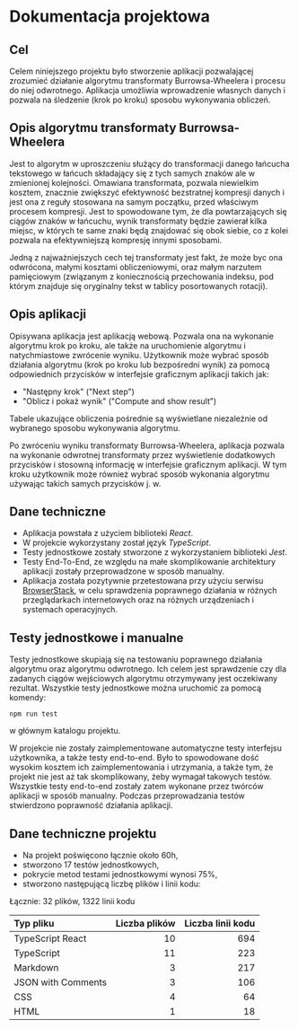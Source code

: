 # Dokumentacja projektowa

## Cel

Celem niniejszego projektu było stworzenie aplikacji pozwalającej zrozumieć działanie algorytmu transformaty Burrowsa-Wheelera i procesu do niej odwrotnego. Aplikacja umożliwia wprowadzenie własnych danych i pozwala na śledzenie (krok po kroku) sposobu wykonywania obliczeń.

## Opis algorytmu transformaty Burrowsa-Wheelera

Jest to algorytm w uproszczeniu służący do transformacji danego łańcucha tekstowego w łańcuch składający się z tych samych znaków ale w zmienionej kolejności. Omawiana transformata, pozwala niewielkim kosztem, znacznie zwiększyć efektywność bezstratnej kompresji danych i jest ona z reguły stosowana na samym początku, przed właściwym procesem kompresji. Jest to spowodowane tym, że dla powtarzających się ciągów znaków w łańcuchu, wynik transformaty będzie zawierał kilka miejsc, w których te same znaki będą znajdować się obok siebie, co z kolei pozwala na efektywniejszą kompresję innymi sposobami.

Jedną z najważniejszych cech tej transformaty jest fakt, że może byc ona odwrócona, małymi kosztami obliczeniowymi, oraz małym narzutem pamięciowym (związanym z koniecznością przechowania indeksu, pod którym znajduje się oryginalny tekst w tablicy posortowanych rotacji).

## Opis aplikacji

Opisywana aplikacja jest aplikacją webową. Pozwala ona na wykonanie algorytmu krok po kroku, ale także na uruchomienie algorytmu i natychmiastowe zwrócenie wyniku. Użytkownik może wybrać sposób działania algorytmu (krok po kroku lub bezpośredni wynik) za pomocą odpowiednich przycisków w interfejsie graficznym aplikacji takich jak:

- "Następny krok" ("Next step")
- "Oblicz i pokaż wynik" ("Compute and show result")

Tabele ukazujące obliczenia pośrednie są wyświetlane niezależnie od wybranego sposobu wykonywania algorytmu.

Po zwróceniu wyniku transformaty Burrowsa-Wheelera, aplikacja pozwala na wykonanie odwrotnej transformaty przez wyświetlenie dodatkowych przycisków i stosowną informację w interfejsie graficznym aplikacji. W tym kroku użytkownik może również wybrać sposób wykonania algorytmu używając takich samych przycisków j. w.

## Dane techniczne

- Aplikacja powstała z użyciem biblioteki _React_.
- W projekcie wykorzystany został język _TypeScript_.
- Testy jednostkowe zostały stworzone z wykorzystaniem biblioteki _Jest_.
- Testy End-To-End, ze względu na małe skomplikowanie architektury aplikacji zostały przeprowadzone w sposób manualny.
- Aplikacja została pozytywnie przetestowana przy użyciu serwisu [BrowserStack](https://www.browserstack.com/), w celu sprawdzenia poprawnego działania w różnych przeglądarkach internetowych oraz na różnych urządzeniach i systemach operacyjnych.

## Testy jednostkowe i manualne

Testy jednostkowe skupiają się na testowaniu poprawnego działania algorytmu oraz algorytmu odwrotnego. Ich celem jest sprawdzenie czy dla zadanych ciągów wejściowych algorytmu otrzymywany jest oczekiwany rezultat. Wszystkie testy jednostkowe można uruchomić za pomocą komendy:

```
npm run test
```

w głównym katalogu projektu.

W projekcie nie zostały zaimplementowane automatyczne testy interfejsu użytkownika, a także testy end-to-end. Było to spowodowane dość wysokim kosztem ich zaimplementowania i utrzymania, a także tym, że projekt nie jest aż tak skomplikowany, żeby wymagał takowych testów. Wszystkie testy end-to-end zostały zatem wykonane przez twórców aplikacji w sposób manualny. Podczas przeprowadzania testów stwierdzono poprawność działania aplikacji.

## Dane techniczne projektu

- Na projekt poświęcono łącznie około 60h,
- stworzono 17 testów jednostkowych,
- pokrycie metod testami jednostkowymi wynosi 75%,
- stworzono następującą liczbę plików i linii kodu:

Łącznie: 32 plików, 1322 linii kodu

| Typ pliku          | Liczba plików | Liczba linii kodu |
| :----------------- | ------------: | ----------------: |
| TypeScript React   |            10 |               694 |
| TypeScript         |            11 |               223 |
| Markdown           |             3 |               217 |
| JSON with Comments |             3 |               106 |
| CSS                |             4 |                64 |
| HTML               |             1 |                18 |
